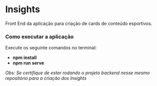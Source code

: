 # Insights

Front End da aplicação para criação de cards de conteúdo esportivos.

### Como executar a aplicação

Execute os seguinte comandos no terminal:
- **npm install** 
- **npm run serve** 

*Obs: Se certifique de estar rodando o projeto backend nesse mesmo repositório para a criação dos Insights*

